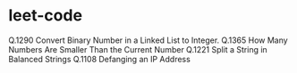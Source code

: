 # leet-code
Q.1290 Convert Binary Number in a Linked List to Integer.
Q.1365 How Many Numbers Are Smaller Than the Current Number
Q.1221 Split a String in Balanced Strings
Q.1108 Defanging an IP Address
